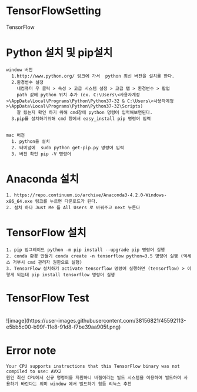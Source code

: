 # TensorFlowSetting
TensorFlow 

# Python 설치 및  pip설치 
    window 버전 
      1.http://www.python.org/ 링크에 가서  python 최신 버전을 설치를 한다.
      2.환경변수 설정
        내컴퓨터 우 클릭 > 속성 > 고급 시스템 설정 > 고급 탭 > 환경변수 > 팝업 
        path 값에 python 위치 추가 (ex. C:\Users\<사용자계정>\AppData\Local\Programs\Python\Python37-32 & C:\Users\<사용자계정>\AppData\Local\Programs\Python\Python37-32\Scripts)
        잘 됬는지 확인 하기 위해 cmd창에 python 명령어 입력해보면된다.
      3.pip를 설치하기위해 cmd 창에서 easy_install pip 명령어 입력
      
  
    mac 버전
      1. python을 설치
      2. 터미널에  sudo python get-pip.py 명령어 입력
      3. 버전 확인 pip -V 명령어 

# Anaconda 설치
    1. https://repo.continuum.io/archive/Anaconda3-4.2.0-Windows-x86_64.exe 링크를 누르면 다운로드가 된다.
    2. 설치 하다 Just Me 를 All Users 로 바꿔주고 next 누른다 

# TensorFlow 설치
    1. pip 업그레이드 python -m pip install --upgrade pip 명령어 실행
    2. conda 환경 만들기 conda create -n tensorflow python=3.5 명령어 실행 (엑세스 거부시 cmd 관리자 권한으로 실행)
    3. TensorFlow 설치하기 activate tensorflow 명령어 실행하면 (tensorflow) > 이렇게 되는데 pip install tensorflow 명령어 실행

# TensorFlow Test
<br>
![image](https://user-images.githubusercontent.com/38156821/45592113-e5bb5c00-b99f-11e8-91d8-f7be39aa905f.png)
<br>

# Error note
    Your CPU supports instructions that this TensorFlow binary was not compiled to use: AVX2
    원인 최신 CPU에서 신규 명령어를 지원하니 바젤이라는 빌드 시스템을 이용하여 빌드하여 사용하기 바란다는 의미 window 에서 빌드하기 힘듬 리눅스 추천 
